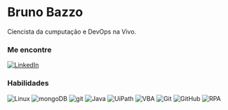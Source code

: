 # Bruno Bazzo

Ciencista da cumputação e DevOps na Vivo.

### Me encontre

[![LinkedIn](https://img.shields.io/badge/-LinkedIn-000?style=for-the-badge&logo=linkedin&logoColor=30A3DC)](https://www.linkedin.com/in/bruno-bazzo-997b6192/)


### Habilidades

![Linux](https://img.shields.io/badge/LINUX-000?style=for-the-badge&logo=LINUX&logoColor=30A3DC)
![mongoDB](https://img.shields.io/badge/mongoDB-000?style=for-the-badge&logo=mongoDB&logoColor=E94D5F)
![git](https://img.shields.io/badge/git-000?style=for-the-badge&logo=git&logoColor=30A3DC)
![Java](https://img.shields.io/badge/Java-000?style=for-the-badge&logo=java&logoColor=30A3DC)
![UiPath](https://img.shields.io/badge/UiPath-000?style=for-the-badge&logo=UiPath&logoColor=30A3DC)
![VBA](https://img.shields.io/badge/VBA-000?style=for-the-badge&logo=VBA&logoColor=30A3DC)
![Git](https://img.shields.io/badge/Git-000?style=for-the-badge&logo=git&logoColor=E94D5F)
![GitHub](https://img.shields.io/badge/GitHub-000?style=for-the-badge&logo=github&logoColor=30A3DC)
![RPA](https://img.shields.io/badge/RPA-000?style=for-the-badge&logo=RPA&logoColor=30A3DC)
